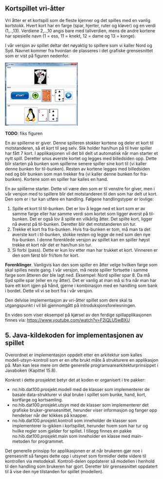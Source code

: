 ## Kortspillet vri-åtter

Vri åtter er et kortspill som de fleste kjenner og det spilles med en vanlig kortstokk. Hvert kort har en farge (spar, hjerter, ruter og kløver) og en verdi (1,..,13). Verdiene 2,..,10 angis bare med tallverdien, mens de andre kortene har spesielle navn (1 = ess, 11 = knekt, 12 = dame og 13 = konge).

I vår versjon av spillet deltar det nøyaktig to spillere som vi kaller Nord og Syd. Navnet kommer fra hvordan de plasseres i det grafiske grensesnittet som er vist på figuren nedenfor.  

![](assets/markdown-img-paste-20210916151224467.png)

**TODO**: fiks figuren

En av spillerne er giver. Denne spilleren stokker kortene og deler et kort til motstanderen, så et kort til seg selv. Slik holder han/hun på til hver spiller har fått 7 kort. I applikasjonen vil det bli delt ut automatisk når man starter et nytt spill. Deretter snus øverste kortet og legges med billedsiden opp. Dette blir starten på bunken som spillerne senere spiller sine kort til (vi kaller denne bunken for til-bunken). Resten av kortene legges med billedsiden ned og blir bunken som man trekker fra (vi kaller denne bunken for fra-bunken). Kortene som en spiller har kalles en hand.

En av spillerne starter. Dette vil være den som er til venstre for giver, men i vår versjon med to spillere blir det motstanderen til den som har delt ut kort. Den som er i tur kan utføre en handling. Følgene handlingstyper er lovlige:

1.	Spille et kort til til-bunken. Det er lov å legge ned et kort som er av samme farge eller har samme verdi som kortet som ligger øverst på til-bunken. Det er også lov å spille en vilkårlig åtter. Det spilte kort, ligger nå øverst på til-bunken. Deretter blir det motstanderen sin tur.
2.	Trekke et kort fra fra-bunken. Hvis fra-bunken er tom, må man ta det øverste kort i til-bunken, stokke resten og legge de ned som den nye fra-bunken. I denne forenklede versjon av spillet kan en spiller høyst trekke et kort når det er han/hun sin tur.
3.	Si forbi (pass). Dette er kun lov etter man har trukket et kort.
Vinneren er den som først blir fri/tom for kort.

**Forenklinger**. Vanligvis kan den som spiller en åtter velge hvilken farge som skal spilles neste gang. I vår versjon, må neste spiller fortsette i samme farge som åtteren der ble lagt ned. Eksempel: Nord spiller spar 8. Da må Syd spille spar (eller en ny åtter). Det  er vanlig at man må si fra når man har bare ett kort igjen på hånd, gjerne i kombinasjon med en handling som bank i bordet. Dette vil vi se bort fra i vår versjon.  

Den delvise implementasjon av vri-åtter spillet som dere skal ta utgangspunkt i vil bli gjennomgått på introduksjonsforelesningen.

En video som viser eksempel på kjørsel av den ferdige spillapplikasjonen finnes via: https://www.youtube.com/watch?v=F2iQLU5wBXU

## 5.	Java-kildekoden for implementasjonen av spillet

Overordnet er implementasjon oppdelt etter en arkitektur som kalles modell-utsyn-kontroll som er en ofte brukt måte å strukturere en applikasjon på. Man kan lese mere om dette generelle programvarearkitekturprinsippet i Javaboken (Kapittel 15.8).

Konkret i dette prosjektet betyr det at koden er organisert i tre pakker:

-	no.hib.dat100.prosjekt.modell med de klasser som implementerer de basale data-strukturer vi skal bruke i spillet som bunke, hand, kort, kortfarge og kortsamling.
-	no.hib.dat100.prosjekt.utsyn med de klasser som implementerer det grafiske bruker-grensesnittet, herunder viser informasjon og fanger opp hendelser når der klikkes på knapper.
-	no.hib.dat100.prosjekt.kontroll som inneholder de klasser som implementerer lo-gikken i kortspillet, herunder hvem som har tur og hvilke regler som gjelder for spillet.
I tillegg finnes en pakke no.hib.dat100.prosjekt.main som inneholder en klasse med main-metoden for programmet.

Det generelle prinsipp for applikasjonen er at når brukeren gjør noe i grensesnitt så fanges dette opp i utsynet som formidler dette videre til kontrollen via metodekall. Kontroll-delen oppdaterer så modellen i henhold til den handling som brukeren har gjort. Deretter blir grensesnittet oppdatert til å vise den nye tilstanden for spillet (modellen).
